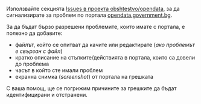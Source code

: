 Използвайте секцията [Issues в проекта obshtestvo/opendata](https://github.com/governmentbg/opendata/issues),
за да сигнализирате за проблем по портала [opendata.government.bg](http://opendata.government.bg/).

За да бъдат бързо разрешени проблемите, които имате с портала, е полезно да добавите:

- файлът, който се опитват да качите или редактирате (*ако проблемът е свързан с файл*)
- кратко описание на стъпките/действията в портала, които са довели до проблема
- часът в който сте имали проблем
- екранна снимка (*screenshot*) от портала на грешката

С ваша помощ, ще се погрижим причините за грешките да бъдат идентифицирани и отстранени.
